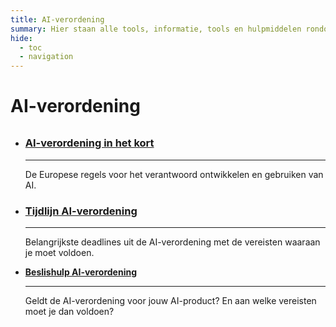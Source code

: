```yaml
---
title: AI-verordening
summary: Hier staan alle tools, informatie, tools en hulpmiddelen rondom de AI-verordening.
hide:
  - toc
  - navigation
---
```

# AI-verordening


<div style="margin-top:32px;" class="grid cards" markdown>


-   ### [AI-verordening in het kort](ai-verordening-in-het-kort.md)

    ---

    De Europese regels voor het verantwoord ontwikkelen en gebruiken van AI.

-   ### [Tijdlijn AI-verordening](tijdlijn-ai-verordening.md)

    ---

    Belangrijkste deadlines uit de AI-verordening met de vereisten waaraan je moet voldoen.


-  [**__<a href="#" onclick="showModal(event, 'beslishulp AI-verordening', {redirectUrl: 'voldoen-aan-wetten-en-regels/vereisten/'});">Beslishulp AI-verordening</a>__**](vereisten/index.md)

    ---

    Geldt de AI-verordening voor jouw AI-product? En aan welke vereisten moet je dan voldoen?


</div>
